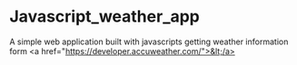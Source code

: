# Javascript_weather_app
A simple web application built with javascripts getting weather information form &lt;a href="https://developer.accuweather.com/">&lt;/a>
